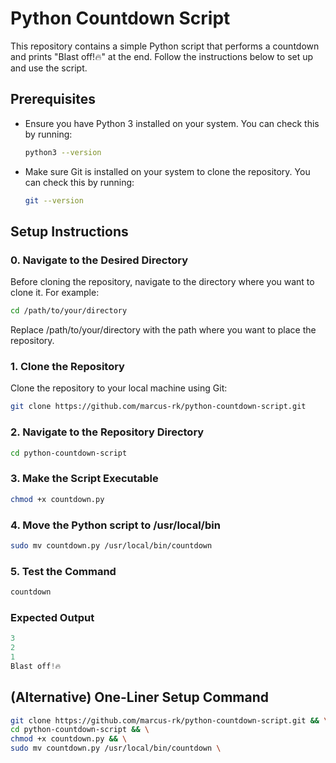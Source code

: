 # Python Countdown Script

This repository contains a simple Python script that performs a countdown and prints "Blast off!🔥" at the end. Follow the instructions below to set up and use the script.

## Prerequisites

- Ensure you have Python 3 installed on your system. You can check this by running:

  ```sh
  python3 --version
  ```

- Make sure Git is installed on your system to clone the repository. You can check this by running:

  ```sh
  git --version
  ```

## Setup Instructions

### 0. Navigate to the Desired Directory
Before cloning the repository, navigate to the directory where you want to clone it. For example:
```sh
cd /path/to/your/directory
```
Replace /path/to/your/directory with the path where you want to place the repository.

### 1. Clone the Repository
Clone the repository to your local machine using Git:
```sh
git clone https://github.com/marcus-rk/python-countdown-script.git
```

### 2. Navigate to the Repository Directory
```sh
cd python-countdown-script
```

### 3. Make the Script Executable
```sh
chmod +x countdown.py
```

### 4. Move the Python script to /usr/local/bin
```sh
sudo mv countdown.py /usr/local/bin/countdown
```

### 5. Test the Command
```sh
countdown
```

### Expected Output
```python
3
2
1
Blast off!🔥
```

## (Alternative) One-Liner Setup Command
```sh
git clone https://github.com/marcus-rk/python-countdown-script.git && \
cd python-countdown-script && \
chmod +x countdown.py && \
sudo mv countdown.py /usr/local/bin/countdown \
```
